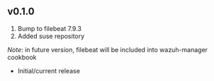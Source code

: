 ## v0.1.0
1. Bump to filebeat 7.9.3
2. Added suse repository

*Note*: in future version, filebeat will be included into wazuh-manager cookbook

* Initial/current release
